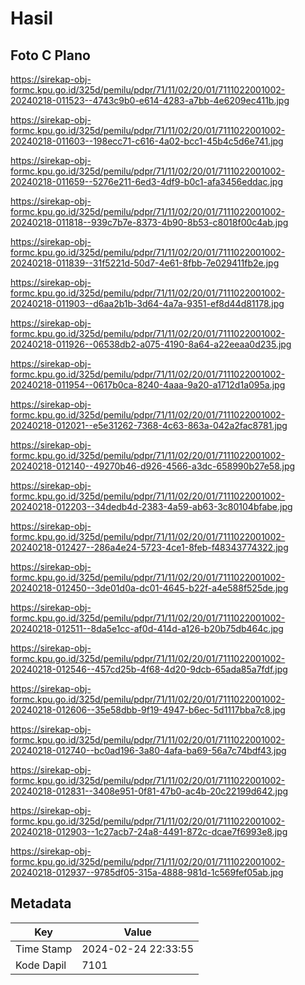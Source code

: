 # Hasil

## Foto C Plano

https://sirekap-obj-formc.kpu.go.id/325d/pemilu/pdpr/71/11/02/20/01/7111022001002-20240218-011523--4743c9b0-e614-4283-a7bb-4e6209ec411b.jpg

https://sirekap-obj-formc.kpu.go.id/325d/pemilu/pdpr/71/11/02/20/01/7111022001002-20240218-011603--198ecc71-c616-4a02-bcc1-45b4c5d6e741.jpg

https://sirekap-obj-formc.kpu.go.id/325d/pemilu/pdpr/71/11/02/20/01/7111022001002-20240218-011659--5276e211-6ed3-4df9-b0c1-afa3456eddac.jpg

https://sirekap-obj-formc.kpu.go.id/325d/pemilu/pdpr/71/11/02/20/01/7111022001002-20240218-011818--939c7b7e-8373-4b90-8b53-c8018f00c4ab.jpg

https://sirekap-obj-formc.kpu.go.id/325d/pemilu/pdpr/71/11/02/20/01/7111022001002-20240218-011839--31f5221d-50d7-4e61-8fbb-7e029411fb2e.jpg

https://sirekap-obj-formc.kpu.go.id/325d/pemilu/pdpr/71/11/02/20/01/7111022001002-20240218-011903--d6aa2b1b-3d64-4a7a-9351-ef8d44d81178.jpg

https://sirekap-obj-formc.kpu.go.id/325d/pemilu/pdpr/71/11/02/20/01/7111022001002-20240218-011926--06538db2-a075-4190-8a64-a22eeaa0d235.jpg

https://sirekap-obj-formc.kpu.go.id/325d/pemilu/pdpr/71/11/02/20/01/7111022001002-20240218-011954--0617b0ca-8240-4aaa-9a20-a1712d1a095a.jpg

https://sirekap-obj-formc.kpu.go.id/325d/pemilu/pdpr/71/11/02/20/01/7111022001002-20240218-012021--e5e31262-7368-4c63-863a-042a2fac8781.jpg

https://sirekap-obj-formc.kpu.go.id/325d/pemilu/pdpr/71/11/02/20/01/7111022001002-20240218-012140--49270b46-d926-4566-a3dc-658990b27e58.jpg

https://sirekap-obj-formc.kpu.go.id/325d/pemilu/pdpr/71/11/02/20/01/7111022001002-20240218-012203--34dedb4d-2383-4a59-ab63-3c80104bfabe.jpg

https://sirekap-obj-formc.kpu.go.id/325d/pemilu/pdpr/71/11/02/20/01/7111022001002-20240218-012427--286a4e24-5723-4ce1-8feb-f48343774322.jpg

https://sirekap-obj-formc.kpu.go.id/325d/pemilu/pdpr/71/11/02/20/01/7111022001002-20240218-012450--3de01d0a-dc01-4645-b22f-a4e588f525de.jpg

https://sirekap-obj-formc.kpu.go.id/325d/pemilu/pdpr/71/11/02/20/01/7111022001002-20240218-012511--8da5e1cc-af0d-414d-a126-b20b75db464c.jpg

https://sirekap-obj-formc.kpu.go.id/325d/pemilu/pdpr/71/11/02/20/01/7111022001002-20240218-012546--457cd25b-4f68-4d20-9dcb-65ada85a7fdf.jpg

https://sirekap-obj-formc.kpu.go.id/325d/pemilu/pdpr/71/11/02/20/01/7111022001002-20240218-012606--35e58dbb-9f19-4947-b6ec-5d1117bba7c8.jpg

https://sirekap-obj-formc.kpu.go.id/325d/pemilu/pdpr/71/11/02/20/01/7111022001002-20240218-012740--bc0ad196-3a80-4afa-ba69-56a7c74bdf43.jpg

https://sirekap-obj-formc.kpu.go.id/325d/pemilu/pdpr/71/11/02/20/01/7111022001002-20240218-012831--3408e951-0f81-47b0-ac4b-20c22199d642.jpg

https://sirekap-obj-formc.kpu.go.id/325d/pemilu/pdpr/71/11/02/20/01/7111022001002-20240218-012903--1c27acb7-24a8-4491-872c-dcae7f6993e8.jpg

https://sirekap-obj-formc.kpu.go.id/325d/pemilu/pdpr/71/11/02/20/01/7111022001002-20240218-012937--9785df05-315a-4888-981d-1c569fef05ab.jpg


## Metadata

| Key        | Value               |
| ---------- | ------------------- |
| Time Stamp | 2024-02-24 22:33:55 |
| Kode Dapil | 7101                |



